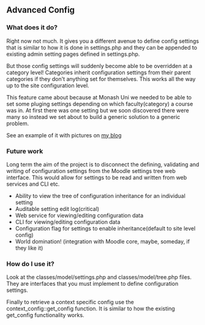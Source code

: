## Advanced Config
### What does it do?
Right now not much. It gives you a different avenue to define config settings
that is similar to how it is done in settings.php and they can be appended to
existing admin setting pages defined in settings.php.

But those config settings will suddenly become able to be overridden at a category level!
Categories inherit configuration settings from their parent categories if they don't
anything set for themselves. This works all the way up to the site configuration level.

This feature came about because at Monash Uni we needed to be able to set some pluging
settings depending on which faculty(category) a course was in. At first there was one
setting but we soon discovered there were many so instead we set about to build a
generic solution to a generic problem.

See an example of it with pictures on [my blog](https://blog.segfault.id.au/2017/09/01/new-plugin-advanced-config/)

### Future work
Long term the aim of the project is to disconnect the defining, validating and writing
of configuration settings from the Moodle settings tree web interface.
This would allow for settings to be read and written from web services and CLI etc.
* Ability to view the tree of configuration inheritance for an individual setting
* Auditable setting edit log(critical)
* Web service for viewing/editing configuration data
* CLI for viewing/editing configuration data
* Configuration flag for settings to enable inheritance(default to site level config)
* World domination! (integration with Moodle core, maybe, someday, if they like it)

### How do I use it?
Look at the classes/model/settings.php and classes/model/tree.php files.
They are interfaces that you must implement to define configuration settings.

Finally to retrieve a context specific config use the context_config::get_config
function. It is similar to how the existing get_config functionality works.